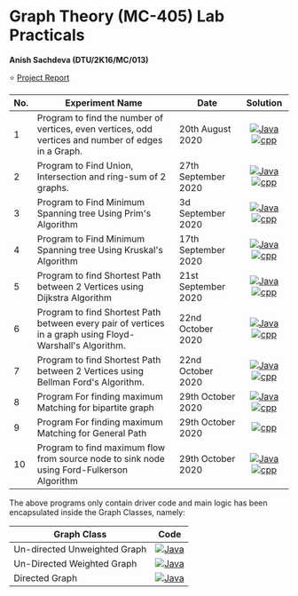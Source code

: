 # Graph Theory (MC-405) Lab Practicals
__Anish Sachdeva (DTU/2K16/MC/013)__

⭐ [Project Report](assets/graph-theory-lab-file.pdf)


| No. | Experiment Name | Date | Solution |
|-----|-----------------|------|:----:|
| 1 | Program to find the number of vertices, even vertices, odd vertices and number of edges in a Graph. | 20th August 2020 | [![Java](https://img.icons8.com/color/35/000000/java-coffee-cup-logo.png)](src/Lab1.java) [![cpp](https://img.icons8.com/color/30/000000/c-plus-plus-logo.png)](cpp/lab1.cpp) |  
| 2 | Program to Find Union, Intersection and ring-sum of 2 graphs. | 27th September 2020 | [![Java](https://img.icons8.com/color/35/000000/java-coffee-cup-logo.png)](src/Lab2.java) [![cpp](https://img.icons8.com/color/30/000000/c-plus-plus-logo.png)](cpp/lab2.cpp)|
| 3 | Program to Find Minimum Spanning tree Using Prim's Algorithm | 3d September 2020 | [![Java](https://img.icons8.com/color/35/000000/java-coffee-cup-logo.png)](src/Lab3.java) [![cpp](https://img.icons8.com/color/30/000000/c-plus-plus-logo.png)](cpp/lab3.cpp)|
| 4 | Program to Find Minimum Spanning tree Using Kruskal's Algorithm | 17th September 2020| [![Java](https://img.icons8.com/color/40/000000/java-coffee-cup-logo.png)](src/Lab4.java) [![cpp](https://img.icons8.com/color/35/000000/c-plus-plus-logo.png)](cpp/lab4.cpp) |
| 5 | Program to find Shortest Path between 2 Vertices using Dijkstra Algorithm | 21st September 2020 | [![Java](https://img.icons8.com/color/40/000000/java-coffee-cup-logo.png)](src/Lab5.java) [![cpp](https://img.icons8.com/color/35/000000/c-plus-plus-logo.png)](cpp/lab5.cpp) |
| 6 | Program to find Shortest Path between every pair of vertices in a graph using Floyd-Warshall's Algorithm. | 22nd October 2020 | [![Java](https://img.icons8.com/color/40/000000/java-coffee-cup-logo.png)](src/Lab6.java) [![cpp](https://img.icons8.com/color/35/000000/c-plus-plus-logo.png)](cpp/lab6.cpp) |
| 7 | Program to find Shortest Path between 2 Vertices using Bellman Ford's Algorithm. | 22nd October 2020 | [![Java](https://img.icons8.com/color/40/000000/java-coffee-cup-logo.png)](src/Lab7.java) [![cpp](https://img.icons8.com/color/35/000000/c-plus-plus-logo.png)](cpp/lab7.cpp) |
| 8 | Program For finding maximum Matching for bipartite graph | 29th October 2020 | [![Java](https://img.icons8.com/color/40/000000/java-coffee-cup-logo.png)](src/Lab8.java) [![cpp](https://img.icons8.com/color/35/000000/c-plus-plus-logo.png)](cpp/lab8.cpp) |
| 9 | Program For finding maximum Matching for General Path | 29th October 2020 | [![cpp](https://img.icons8.com/color/35/000000/c-plus-plus-logo.png)](cpp/lab9.cpp) |
| 10 | Program to find maximum flow from source node to sink node using Ford-Fulkerson Algorithm | 29th October 2020 | [![Java](https://img.icons8.com/color/40/000000/java-coffee-cup-logo.png)](src/Lab10.java) [![cpp](https://img.icons8.com/color/35/000000/c-plus-plus-logo.png)](cpp/lab10.cpp) | 

The above programs only contain driver code and main logic has been encapsulated inside the
Graph Classes, namely:

| Graph Class | Code |
|-------------|------|
| Un-directed Unweighted Graph | [![Java](https://img.icons8.com/color/40/000000/java-coffee-cup-logo.png)](src/UnDirectedGraph.java) |
| Un-Directed Weighted Graph | [![Java](https://img.icons8.com/color/40/000000/java-coffee-cup-logo.png)](src/UnDirectedWeightedGraph.java) | 
| Directed Graph | [![Java](https://img.icons8.com/color/40/000000/java-coffee-cup-logo.png)](src/DirectedGraph.java) |
